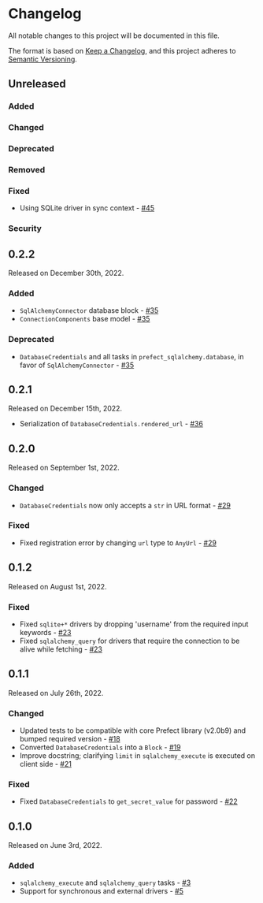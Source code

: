 # Changelog

All notable changes to this project will be documented in this file.

The format is based on [Keep a Changelog](https://keepachangelog.com/en/1.0.0/),
and this project adheres to [Semantic Versioning](https://semver.org/spec/v2.0.0.html).

## Unreleased

### Added

### Changed

### Deprecated

### Removed

### Fixed

- Using SQLite driver in sync context - [#45](https://github.com/PrefectHQ/prefect-sqlalchemy/pull/45)

### Security

## 0.2.2

Released on December 30th, 2022.

### Added

- `SqlAlchemyConnector` database block - [#35](https://github.com/PrefectHQ/prefect-sqlalchemy/pull/35)
- `ConnectionComponents` base model - [#35](https://github.com/PrefectHQ/prefect-sqlalchemy/pull/35)

### Deprecated

- `DatabaseCredentials` and all tasks in `prefect_sqlalchemy.database`, in favor of `SqlAlchemyConnector` - [#35](https://github.com/PrefectHQ/prefect-sqlalchemy/pull/35)

## 0.2.1

Released on December 15th, 2022.

- Serialization of `DatabaseCredentials.rendered_url` - [#36](https://github.com/PrefectHQ/prefect-sqlalchemy/pull/36)

## 0.2.0

Released on September 1st, 2022.

### Changed

- `DatabaseCredentials` now only accepts a `str` in URL format - [#29](https://github.com/PrefectHQ/prefect-sqlalchemy/pull/29)

### Fixed

- Fixed registration error by changing `url` type to `AnyUrl` - [#29](https://github.com/PrefectHQ/prefect-sqlalchemy/pull/29)

## 0.1.2

Released on August 1st, 2022.

### Fixed

- Fixed `sqlite+*` drivers by dropping 'username' from the required input keywords - [#23](https://github.com/PrefectHQ/prefect-sqlalchemy/pull/23)
- Fixed `sqlalchemy_query` for drivers that require the connection to be alive while fetching - [#23](https://github.com/PrefectHQ/prefect-sqlalchemy/pull/23)

## 0.1.1

Released on July 26th, 2022.

### Changed

- Updated tests to be compatible with core Prefect library (v2.0b9) and bumped required version - [#18](https://github.com/PrefectHQ/prefect-sqlalchemy/pull/18)
- Converted `DatabaseCredentials` into a `Block` - [#19](https://github.com/PrefectHQ/prefect-sqlalchemy/pull/19)
- Improve docstring; clarifying `limit` in `sqlalchemy_execute` is executed on client side - [#21](https://github.com/PrefectHQ/prefect-sqlalchemy/pull/21)

### Fixed
- Fixed `DatabaseCredentials` to `get_secret_value` for password - [#22](https://github.com/PrefectHQ/prefect-sqlalchemy/pull/22)

## 0.1.0

Released on June 3rd, 2022.

### Added

- `sqlalchemy_execute` and `sqlalchemy_query` tasks - [#3](https://github.com/PrefectHQ/prefect-sqlalchemy/pull/3)
- Support for synchronous and external drivers - [#5](https://github.com/PrefectHQ/prefect-sqlalchemy/pull/5)
